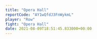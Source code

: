 ```yaml
---
title: "Opera Hall"
reportCode: "AY1wQfdJ3FnWykmL"
player: "Row"
fight: "Opera Hall"
date: 2021-08-09T18:51:45.833000+00:00
---
```

